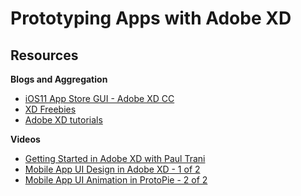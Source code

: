 # Prototyping Apps with Adobe XD 



## Resources

**Blogs and Aggregation**

* [iOS11 App Store GUI - Adobe XD CC](https://xdresources.co/post/ios11-app-store-gui-adobe-xd-cc)
* [XD Freebies](https://freebiesui.com/xd-freebies/)
* [Adobe XD tutorials](https://helpx.adobe.com/xd/tutorials.html)

**Videos**

* [Getting Started in Adobe XD with Paul Trani](https://www.youtube.com/watch?v=XzghQlHE5wY)
* [Mobile App UI Design in Adobe XD - 1 of 2](https://www.youtube.com/watch?v=CnfXJ2qjv5I&index=28&list=WL&t=0s)
* [Mobile App UI Animation in ProtoPie - 2 of 2](https://www.youtube.com/watch?v=juySuxeg80A)